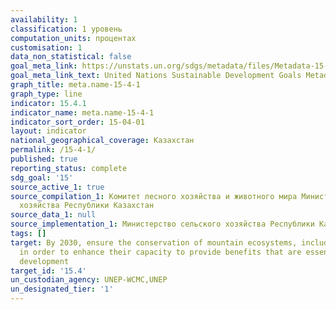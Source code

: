 ```yaml
---
availability: 1
classification: 1 уровень
computation_units: процентах
customisation: 1
data_non_statistical: false
goal_meta_link: https://unstats.un.org/sdgs/metadata/files/Metadata-15-04-01.pdf
goal_meta_link_text: United Nations Sustainable Development Goals Metadata (pdf 456kB)
graph_title: meta.name-15-4-1
graph_type: line
indicator: 15.4.1
indicator_name: meta.name-15-4-1
indicator_sort_order: 15-04-01
layout: indicator
national_geographical_coverage: Казахстан
permalink: /15-4-1/
published: true
reporting_status: complete
sdg_goal: '15'
source_active_1: true
source_compilation_1: Комитет лесного хозяйства и животного мира Министерство сельского
  хозяйства Республики Казахстан
source_data_1: null
source_implementation_1: Министерство сельского хозяйства Республики Казахстан
tags: []
target: By 2030, ensure the conservation of mountain ecosystems, including their biodiversity,
  in order to enhance their capacity to provide benefits that are essential for sustainable
  development
target_id: '15.4'
un_custodian_agency: UNEP-WCMC,UNEP
un_designated_tier: '1'
---
```

